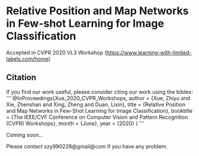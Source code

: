 # Relative Position and Map Networks in Few-shot Learning for Image Classification
Accepted in CVPR 2020 VL3 Workshop (https://www.learning-with-limited-labels.com/home)

## Citation
If you find our work useful, please consider citing our work using the bibtex:
'''
@InProceedings{Xue_2020_CVPR_Workshops,
author = {Xue, Zhiyu and Xie, Zhenshan and Xing, Zheng and Duan, Lixin},
title = {Relative Position and Map Networks in Few-Shot Learning for Image Classification},
booktitle = {The IEEE/CVF Conference on Computer Vision and Pattern Recognition (CVPR) Workshops},
month = {June},
year = {2020}
}
'''

Coming soon...

Please contact xzy990228@gmail@com if you have any problem.

